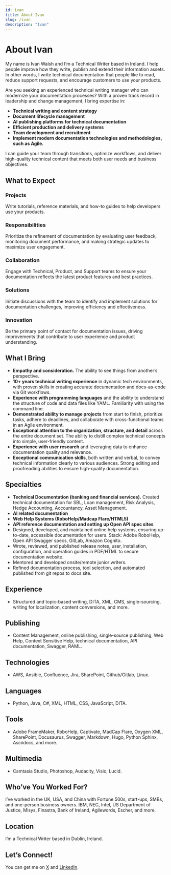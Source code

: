 ```yaml
---
id: ivan
title: About Ivan
slug: /ivan
description: "Ivan"
---
```


# About Ivan

My name is Ivan Walsh and I’m a Technical Writer based in Ireland. I help people improve how they write, publish and extend their information assets. In other words, I write technical documentation that people like to read, reduce support requests, and encourage customers to use your products.

Are you seeking an experienced technical writing manager who can modernize your documentation processes? With a proven track record in leadership and change management, I bring expertise in:

- **Technical writing and content strategy**
- **Document lifecycle management**
- **AI publishing platforms for technical documentation**
- **Efficient production and delivery systems**
- **Team development and recruitment**
- **Implement modern documentation technologies and methodologies, such as Agile.**

I can guide your team through transitions, optimize workflows, and deliver high-quality technical content that meets both user needs and business objectives.

## What to Expect

### Projects
Write tutorials, reference materials, and how-to guides to help developers use your products.

### Responsibilities
Prioritize the refinement of documentation by evaluating user feedback, monitoring document performance, and making strategic updates to maximize user engagement.

### Collaboration
Engage with Technical, Product, and Support teams to ensure your documentation reflects the latest product features and best practices.

### Solutions
Initiate discussions with the team to identify and implement solutions for documentation challenges, improving efficiency and effectiveness.

### Innovation
Be the primary point of contact for documentation issues, driving improvements that contribute to user experience and product understanding.

## What I Bring

- **Empathy and consideration.** The ability to see things from another’s perspective.
- **10+ years technical writing experience** in dynamic tech environments, with proven skills in creating accurate documentation and docs-as-code via Git workflows.
- **Experience with programming languages** and the ability to understand the structure of code and data files like YAML. Familiarity with using the command line.
- **Demonstrated ability to manage projects** from start to finish, prioritize tasks, adhere to deadlines, and collaborate with cross-functional teams in an Agile environment.
- **Exceptional attention to the organization, structure, and detail** across the entire document set. The ability to distill complex technical concepts into simple, user-friendly content.
- **Experience with user research** and leveraging data to enhance documentation quality and relevance.
- **Exceptional communication skills**, both written and verbal, to convey technical information clearly to various audiences. Strong editing and proofreading abilities to ensure high-quality documentation.

## Specialties

- **Technical Documentation (banking and financial services).** Created technical documentation for SBL, Loan management, Risk Analysis, Hedge Accounting, Accountancy, Asset Management.
- **AI related documentation**
- **Web Help Systems (RoboHelp/Madcap Flare/HTML5)**
- **API reference documentation and setting up Open API spec sites**
- Designed, developed, and maintained online help systems, ensuring up-to-date, accessible documentation for users. Stack: Adobe RoboHelp, Open API Swagger specs, GitLab, Amazon Cognito.
- Wrote, reviewed, and published release notes, user, installation, configuration, and operation guides in PDF/HTML to secure documentation website.
- Mentored and developed onsite/remote junior writers.
- Refined documentation process, tool selection, and automated published from git repos to docs site.

## Experience

- Structured and topic-based writing, DITA, XML, CMS, single-sourcing, writing for localization, content conversions, and more.

## Publishing

- Content Management, online publishing, single-source publishing, Web Help, Context Sensitive Help, technical documentation, API documentation, Swagger, RAML.

## Technologies

- AWS, Ansible, Confluence, Jira, SharePoint, Github/Gitlab, Linux.

## Languages

- Python, Java, C#, XML, HTML, CSS, JavaScript, DITA.

## Tools

- Adobe FrameMaker, RoboHelp, Captivate, MadCap Flare, Oxygen XML, SharePoint, Docusaurus, Swagger, Markdown, Hugo, Python Sphinx, Asciidocs, and more.

## Multimedia

- Camtasia Studio, Photoshop, Audacity, Visio, Lucid.

## Who’ve You Worked For?

I’ve worked in the UK, USA, and China with Fortune 500s, start-ups, SMBs, and one-person business owners. IBM, NEC, Intel, US Department of Justice, Misys, Finastra, Bank of Ireland, Agilewords, Escher, and more.

## Location

I’m a Technical Writer based in Dublin, Ireland. 

## Let’s Connect!

You can get me on [X](https://x.com/ivanwalsh) and [LinkedIn](https://www.linkedin.com/in/ivanwalsh/).